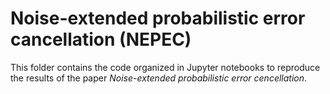 # Noise-extended probabilistic error cancellation (NEPEC)
This folder contains the code organized in Jupyter notebooks to reproduce the results of the paper *Noise-extended probabilistic error cencellation*.
